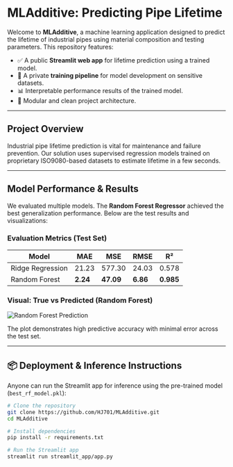 # MLAdditive: Predicting Pipe Lifetime

Welcome to **MLAdditive**, a machine learning application designed to predict the lifetime of industrial pipes using material composition and testing parameters. This repository features:

- ✅ A public **Streamlit web app** for lifetime prediction using a trained model.
- 🔐 A private **training pipeline** for model development on sensitive datasets.
- 📊 Interpretable performance results of the trained model.
- 📂 Modular and clean project architecture.

---

## Project Overview

Industrial pipe lifetime prediction is vital for maintenance and failure prevention. Our solution uses supervised regression models trained on proprietary ISO9080-based datasets to estimate lifetime in a few seconds.

---

## Model Performance & Results

We evaluated multiple models. The **Random Forest Regressor** achieved the best generalization performance. Below are the test results and visualizations:

### Evaluation Metrics (Test Set)

| Model               | MAE     | MSE     | RMSE    | R²     |
|--------------------|---------|---------|---------|--------|
| Ridge Regression   | 21.23   | 577.30  | 24.03   | 0.578  |
| Random Forest      | **2.24**| **47.09**| **6.86**| **0.985** |

### Visual: True vs Predicted (Random Forest)

![Random Forest Prediction](results/regression/random_forest/true_vs_pred_rf.png)

The plot demonstrates high predictive accuracy with minimal error across the test set.

---

## 📦 Deployment & Inference Instructions

Anyone can run the Streamlit app for inference using the pre-trained model (`best_rf_model.pkl`):

```bash
# Clone the repository
git clone https://github.com/HJ701/MLAdditive.git
cd MLAdditive

# Install dependencies
pip install -r requirements.txt

# Run the Streamlit app
streamlit run streamlit_app/app.py
